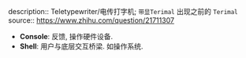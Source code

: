 description:: Teletypewriter/电传打字机; `带显Terimal` 出现之前的 `Terimal`
source:: https://www.zhihu.com/question/21711307

- **Console**: 反馈, 操作硬件设备.
- **Shell**: 用户与底层交互桥梁. 如操作系统.